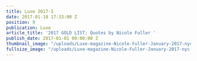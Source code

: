 ```yaml
---
title: Luxe 2017-1
date: 2017-01-18 17:33:00 Z
position: 9
publication: Luxe
article_title: '2017 GOLD LIST: Quotes by Nicole Fuller '
publish_date: 2017-01-01 00:00:00 Z
thumbnail_image: "/uploads/Luxe-magazine-Nicole-Fuller-January-2017-nyc-interior-design.jpg"
fullsize_image: "/uploads/Luxe-magazine-Nicole-Fuller-January-2017-nyc-interior-design.jpg"
---
```


